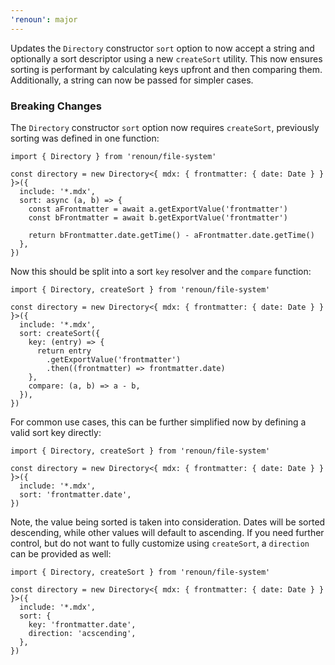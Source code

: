 ```yaml
---
'renoun': major
---
```


Updates the `Directory` constructor `sort` option to now accept a string and optionally a sort descriptor using a new `createSort` utility. This now ensures sorting is performant by calculating keys upfront and then comparing them. Additionally, a string can now be passed for simpler cases.

### Breaking Changes

The `Directory` constructor `sort` option now requires `createSort`, previously sorting was defined in one function:

```tsx
import { Directory } from 'renoun/file-system'

const directory = new Directory<{ mdx: { frontmatter: { date: Date } } }>({
  include: '*.mdx',
  sort: async (a, b) => {
    const aFrontmatter = await a.getExportValue('frontmatter')
    const bFrontmatter = await b.getExportValue('frontmatter')

    return bFrontmatter.date.getTime() - aFrontmatter.date.getTime()
  },
})
```

Now this should be split into a sort `key` resolver and the `compare` function:

```tsx
import { Directory, createSort } from 'renoun/file-system'

const directory = new Directory<{ mdx: { frontmatter: { date: Date } } }>({
  include: '*.mdx',
  sort: createSort({
    key: (entry) => {
      return entry
        .getExportValue('frontmatter')
        .then((frontmatter) => frontmatter.date)
    },
    compare: (a, b) => a - b,
  }),
})
```

For common use cases, this can be further simplified now by defining a valid sort key directly:

```tsx
import { Directory, createSort } from 'renoun/file-system'

const directory = new Directory<{ mdx: { frontmatter: { date: Date } } }>({
  include: '*.mdx',
  sort: 'frontmatter.date',
})
```

Note, the value being sorted is taken into consideration. Dates will be sorted descending, while other values will default to ascending. If you need further control, but do not want to fully customize using `createSort`, a `direction` can be provided as well:

```tsx
import { Directory, createSort } from 'renoun/file-system'

const directory = new Directory<{ mdx: { frontmatter: { date: Date } } }>({
  include: '*.mdx',
  sort: {
    key: 'frontmatter.date',
    direction: 'acscending',
  },
})
```
